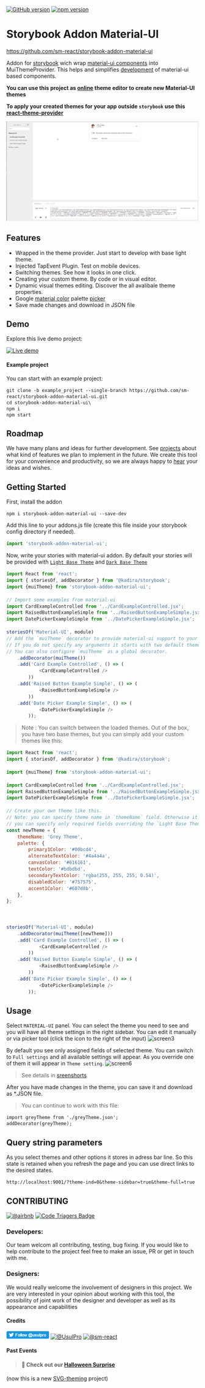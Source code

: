 [![GitHub version](https://badge.fury.io/gh/sm-react%2Fstorybook-addon-material-ui.svg)](https://badge.fury.io/gh/sm-react%2Fstorybook-addon-material-ui)
[![npm version](https://badge.fury.io/js/storybook-addon-material-ui.svg)](https://badge.fury.io/js/storybook-addon-material-ui)

#  Storybook Addon Material-UI 
https://github.com/sm-react/storybook-addon-material-ui

Addon for [storybook](https://github.com/kadirahq/react-storybook) wich wrap [material-ui components](http://www.material-ui.com/) into MuiThemeProvider. This helps and simplifies [development](#getting-started) of material-ui based components.

__You can use this project as [online](https://sm-react.github.io/storybook-addon-material-ui) theme editor to create new Material-UI themes__

**To apply your created themes for your app outside `storybook` use this [react-theme-provider](https://github.com/sm-react/react-theme-provider)**

[![screen1](docs/WatchMe.gif)](https://raw.githubusercontent.com/sm-react/storybook-addon-material-ui/master/docs/WatchMe.gif)

## Features

- Wrapped in the theme provider. Just start to develop with base light theme.
- Injected TapEvent Plugin. Test on mobile devices.
- Switching themes. See how it looks in one click.
- Creating your custom theme. By code or in visual editor.
- Dynamic visual themes editing. Discover the all avalibale theme properties.
- Google [material color](https://material.google.com/style/color.html#color-color-palette) palette [picker](https://github.com/sm-react/react-material-color-picker)
- Save made changes and download in JSON file


## Demo
Explore this live demo project:

[![Live demo](https://img.shields.io/badge/Live%20Demo-%20Storybook-brightgreen.svg)](https://sm-react.github.io/storybook-addon-material-ui)

#### Example project
You can start with an example project:

```shell 
git clone -b example_project --single-branch https://github.com/sm-react/storybook-addon-material-ui.git
cd storybook-addon-material-ui\
npm i
npm start
```

## Roadmap

We have many plans and ideas for further development. See [projects](https://github.com/sm-react/storybook-addon-material-ui/projects/1) about what kind of features we plan to implement in the future. We create this tool for your convenience and productivity, so we are always happy to [hear](https://github.com/sm-react/storybook-addon-material-ui/issues/new) your ideas and wishes.

## Getting Started

First, install the addon

```shell
npm i storybook-addon-material-ui --save-dev
```

Add this line to your addons.js file (create this file inside your storybook config directory if needed).

```js
import 'storybook-addon-material-ui';
```

Now, write your stories with material-ui addon. By default your stories will be provided with [`Light Base Theme`](https://github.com/callemall/material-ui/blob/master/src/styles/baseThemes/lightBaseTheme.js) and [`Dark Base Theme`](https://github.com/callemall/material-ui/blob/master/src/styles/baseThemes/darkBaseTheme.js)

```js
import React from 'react';
import { storiesOf, addDecorator } from '@kadira/storybook';
import {muiTheme} from 'storybook-addon-material-ui';

// Import some examples from material-ui
import CardExampleControlled from '../CardExampleControlled.jsx';
import RaisedButtonExampleSimple from '../RaisedButtonExampleSimple.jsx';
import DatePickerExampleSimple from '../DatePickerExampleSimple.jsx';

storiesOf('Material-UI', module)
// Add the `muiTheme` decorator to provide material-ui support to your stories.
// If you do not specify any arguments it starts with two default themes
// You can also configure `muiTheme` as a global decorator.
    .addDecorator(muiTheme())
    .add('Card Example Controlled', () => (
            <CardExampleControlled />
        ))
    .add('Raised Button Example Simple', () => (
            <RaisedButtonExampleSimple />
        ))
    .add('Date Picker Example Simple', () => (
            <DatePickerExampleSimple />
        ));
```
> Note : You can switch between the loaded themes. Out of the box, you have two base themes, but you can simply add your custom themes like this:

```js
import React from 'react';
import { storiesOf, addDecorator } from '@kadira/storybook';

import {muiTheme} from 'storybook-addon-material-ui';

import CardExampleControlled from '../CardExampleControlled.jsx';
import RaisedButtonExampleSimple from '../RaisedButtonExampleSimple.jsx';
import DatePickerExampleSimple from '../DatePickerExampleSimple.jsx';

// Create your own theme like this. 
// Note: you can specify theme name in `themeName` field. Otherwise it will be displayed by the number.
// you can specify only required fields overriding the `Light Base Theme`
const newTheme = {
    themeName: 'Grey Theme',
    palette: {
        primary1Color: '#00bcd4',
        alternateTextColor: '#4a4a4a',
        canvasColor: '#616161',
        textColor: '#bdbdbd',
        secondaryTextColor: 'rgba(255, 255, 255, 0.54)',
        disabledColor: '#757575',
        accent1Color: '#607d8b',
    },
};



storiesOf('Material-UI', module)
    .addDecorator(muiTheme([newTheme]))
    .add('Card Example Controlled', () => (
            <CardExampleControlled />
        ))
    .add('Raised Button Example Simple', () => (
            <RaisedButtonExampleSimple />
        ))
    .add('Date Picker Example Simple', () => (
            <DatePickerExampleSimple />
        ));


```

## Usage

Select `MATERIAL-UI` panel. You can select the theme you need to see and you will have all theme settings in the right sidebar. You can edit it manually or via picker tool (click the icon to the right of the input)
![screen3](https://raw.githubusercontent.com/sm-react/storybook-addon-material-ui/master/docs/screen3.png)

By default you see only assigned fields of selected theme. You can switch to `Full settings` and all available settings will appear. As you override one of them it will appear in `Theme setting`.
![screen6](https://raw.githubusercontent.com/sm-react/storybook-addon-material-ui/master/docs/screen6.png)

> See details in [sreenshorts](./docs/screenshorts.md)

After you have made changes in the theme, you can save it and download as *.JSON file.
>You can continue to work with this file:
```
import greyTheme from './greyTheme.json';
addDecorator(greyTheme);
```

## Query string parameters
As you select themes and other options it stores in adress bar line. So this state is retained when you refresh the page and you can use direct links to the desired states.
```
http://localhost:9001/?theme-ind=0&theme-sidebar=true&theme-full=true
```

## CONTRIBUTING 
[![@airbnb](https://img.shields.io/badge/code%20style-Airbnb-brightgreen.svg)](./.eslintrc)
[![Code Triagers Badge](https://www.codetriage.com/sm-react/storybook-addon-material-ui/badges/users.svg)](https://www.codetriage.com/sm-react/storybook-addon-material-ui)
### Developers:
Our team welcom all contributing, testing, bug fixing. If you would like
to help contribute to the project feel free to make an issue, PR or get in touch with me.

### Designers:
We would really welcome the involvement of designers in this project. We are very interested in your opinion about working with this tool, the possibility of joint work of the designer and developer as well as its appearance and capabilities

#### Credits
[![@UsulPro](./twitter_button.png)](https://twitter.com/usulpro)
[![@UsulPro](https://img.shields.io/badge/github-UsulPro-blue.svg)](https://github.com/UsulPro)
[![@sm-react](https://img.shields.io/badge/github-smARTLight-red.svg)](https://github.com/sm-react)

#### Past Events

>#### :jack_o_lantern: Check out our [Halloween Surprise](https://usulpro.github.io/SVG-theming/)

(now this is a new [SVG-theming](https://github.com/UsulPro/SVG-theming) project)
